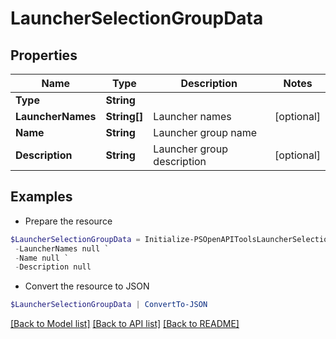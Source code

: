 # LauncherSelectionGroupData
## Properties

Name | Type | Description | Notes
------------ | ------------- | ------------- | -------------
**Type** | **String** |  | 
**LauncherNames** | **String[]** | Launcher names | [optional] 
**Name** | **String** | Launcher group name | 
**Description** | **String** | Launcher group description | [optional] 

## Examples

- Prepare the resource
```powershell
$LauncherSelectionGroupData = Initialize-PSOpenAPIToolsLauncherSelectionGroupData  -Type null `
 -LauncherNames null `
 -Name null `
 -Description null
```

- Convert the resource to JSON
```powershell
$LauncherSelectionGroupData | ConvertTo-JSON
```

[[Back to Model list]](../README.md#documentation-for-models) [[Back to API list]](../README.md#documentation-for-api-endpoints) [[Back to README]](../README.md)

